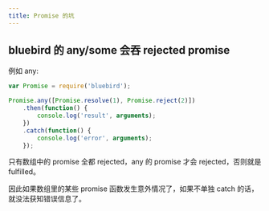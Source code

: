 ```yaml
---
title: Promise 的坑
---
```



## bluebird 的 any/some 会吞 rejected promise

例如 any:

```js
var Promise = require('bluebird');

Promise.any([Promise.resolve(1), Promise.reject(2)])
    .then(function() {
        console.log('result', arguments);
    })
    .catch(function() {
        console.log('error', arguments);
    });
```

只有数组中的 promise 全都 rejected，any 的 promise 才会 rejected，否则就是 fulfilled。

因此如果数组里的某些 promise 函数发生意外情况了，如果不单独 catch 的话，就没法获知错误信息了。
